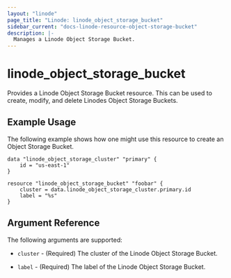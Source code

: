 ```yaml
---
layout: "linode"
page_title: "Linode: linode_object_storage_bucket"
sidebar_current: "docs-linode-resource-object-storage-bucket"
description: |-
  Manages a Linode Object Storage Bucket.
---
```


# linode\_object\_storage\_bucket

Provides a Linode Object Storage Bucket resource. This can be used to create, modify, and delete Linodes Object Storage Buckets.

## Example Usage

The following example shows how one might use this resource to create an Object Storage Bucket.

```hcl
data "linode_object_storage_cluster" "primary" {
    id = "us-east-1"
}

resource "linode_object_storage_bucket" "foobar" {
	cluster = data.linode_object_storage_cluster.primary.id
	label = "%s"
}

```

## Argument Reference

The following arguments are supported:

* `cluster` - (Required) The cluster of the Linode Object Storage Bucket.

* `label` - (Required) The label of the Linode Object Storage Bucket.


